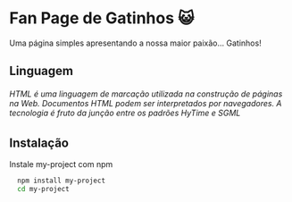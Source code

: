 
#  Fan Page de Gatinhos 😺 

Uma página simples apresentando a nossa maior paixão... Gatinhos!


## Linguagem
######  HTML é uma linguagem de marcação utilizada na construção de páginas na Web. Documentos HTML podem ser interpretados por navegadores. A tecnologia é fruto da junção entre os padrões HyTime e SGML


## Instalação

Instale my-project com npm

```bash
  npm install my-project
  cd my-project
```
    
